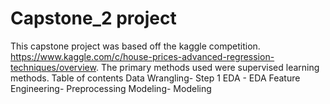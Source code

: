 # Capstone_2 project 
This capstone project was based off the kaggle competition. https://www.kaggle.com/c/house-prices-advanced-regression-techniques/overview. The primary methods used were supervised learning methods. 
Table of contents 
Data Wrangling- Step 1 
EDA - EDA 
Feature Engineering- Preprocessing 
Modeling- Modeling 
